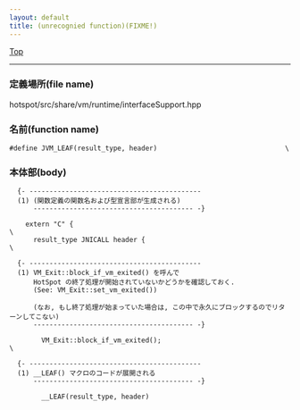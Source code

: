 ```yaml
---
layout: default
title: (unrecognied function)(FIXME!)
---
```

[Top](../index.html)

--- 
### 定義場所(file name)
hotspot/src/share/vm/runtime/interfaceSupport.hpp

### 名前(function name)
```
#define JVM_LEAF(result_type, header)                                \
```

### 本体部(body)
```
  {- -------------------------------------------
  (1) (関数定義の関数名および型宣言部が生成される)
      ---------------------------------------- -}

	extern "C" {                                                         \
	  result_type JNICALL header {                                       \

  {- -------------------------------------------
  (1) VM_Exit::block_if_vm_exited() を呼んで
      HotSpot の終了処理が開始されていないかどうかを確認しておく.
      (See: VM_Exit::set_vm_exited())
  
      (なお, もし終了処理が始まっていた場合は, この中で永久にブロックするのでリターンしてこない)
      ---------------------------------------- -}

	    VM_Exit::block_if_vm_exited();                                   \

  {- -------------------------------------------
  (1) __LEAF() マクロのコードが展開される
      ---------------------------------------- -}

	    __LEAF(result_type, header)
	
```


